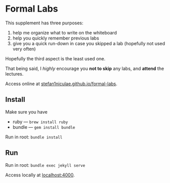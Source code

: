 # Formal Labs

This supplement has three purposes:

1. help me organize what to write on the whiteboard
2. help you quickly remember previous labs
3. give you a quick run-down in case you skipped a lab (hopefully not used very often)

Hopefully the third aspect is the least used one.

That being said, I *highly* encourage you **not to skip** any labs, and **attend** the lectures.



Access online at [stefan1niculae.github.io/formal-labs](http://stefan1niculae.github.io/formal-labs).



## Install

Make sure you have

* ruby — `brew install ruby`
* bundle — `gem install bundle`

Run in root: `bundle install`



## Run

Run in root: `bundle exec jekyll serve`

Access locally at [localhost:4000](http://localhost:4000).
